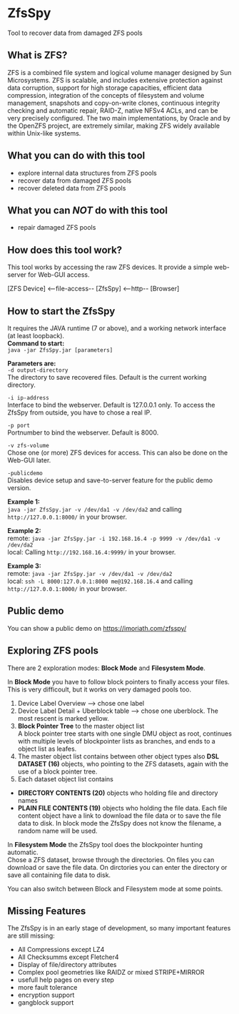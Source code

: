 # ZfsSpy
Tool to recover data from damaged ZFS pools

What is ZFS?
------------
ZFS is a combined file system and logical volume manager designed by Sun Microsystems. ZFS is scalable, and includes extensive protection against data corruption, support for high storage capacities, efficient data compression, integration of the concepts of filesystem and volume management, snapshots and copy-on-write clones, continuous integrity checking and automatic repair, RAID-Z, native NFSv4 ACLs, and can be very precisely configured. The two main implementations, by Oracle and by the OpenZFS project, are extremely similar, making ZFS widely available within Unix-like systems. 

What you can do with this tool
------------------------------
- explore internal data structures from ZFS pools
- recover data from damaged ZFS pools
- recover deleted data from ZFS pools

What you can _NOT_ do with this tool
----------------------------------
- repair damaged ZFS pools

How does this tool work?
------------------------
This tool works by accessing the raw ZFS devices. It provide a simple web-server for Web-GUI access.

[ZFS Device] <--file-access-- [ZfsSpy] <--http-- [Browser]

How to start the ZfsSpy
------------------------
It requires the JAVA runtime (7 or above), and a working network interface (at least loopback).  
**Command to start:**  
`java -jar ZfsSpy.jar [parameters]`

**Parameters are:**  
`-d output-directory`  
The directory to save recovered files. Default is the current working directory.  

`-i ip-address`  
Interface to bind the webserver. Default is 127.0.0.1 only. To access the ZfsSpy from outside, you have to chose a real IP.

`-p port`  
Portnumber to bind the webserver. Default is 8000.

`-v zfs-volume`  
Chose one (or more) ZFS devices for access. This can also be done on the Web-GUI later.

`-publicdemo`  
Disables device setup and save-to-server feature for the public demo version.  

**Example 1:**  
`java -jar ZfsSpy.jar -v /dev/da1 -v /dev/da2` and calling `http://127.0.0.1:8000/` in your browser.

**Example 2:**  
remote: `java -jar ZfsSpy.jar -i 192.168.16.4 -p 9999 -v /dev/da1 -v /dev/da2`  
local: Calling `http://192.168.16.4:9999/` in your browser.

**Example 3:**  
remote: `java -jar ZfsSpy.jar -v /dev/da1 -v /dev/da2`  
local: `ssh -L 8000:127.0.0.1:8000 me@192.168.16.4` and calling `http://127.0.0.1:8000/` in your browser.

Public demo
-----------
You can show a public demo on https://imoriath.com/zfsspy/

Exploring ZFS pools
-------------------
There are 2 exploration modes: **Block Mode** and **Filesystem Mode**.  

In **Block Mode** you have to follow block pointers to finally access your files. This is very difficoult, but it works on very damaged pools too.  
1. Device Label Overview --> chose one label
2. Device Label Detail + Uberblock table --> chose one uberblock. The most rescent is marked yellow.
3. **Block Pointer Tree** to the master object list  
A block pointer tree starts with one single DMU object as root, continues with multiple levels of blockpointer lists as branches, and ends to a object list as leafes.  
4. The master object list contains between other object types also **DSL DATASET (16)** objects, who pointing to the ZFS datasets, again with the use of a block pointer tree.
5. Each dataset object list contains 
- **DIRECTORY CONTENTS (20)** objects who holding file and directory names
- **PLAIN FILE CONTENTS (19)** objects who holding the file data. Each file content object have a link to download the file data or to save the file data to disk. In block mode the ZfsSpy does not know the filename, a random name will be used.

In **Filesystem Mode** the ZfsSpy tool does the blockpointer hunting automatic.  
Chose a ZFS dataset, browse through the directories. On files you can download or save the file data. On dirctories you can enter the directory or save all containing file data to disk.

You can also switch between Block and Filesystem mode at some points.

Missing Features
----------------
The ZfsSpy is in an early stage of development, so many important features are still missing:  
- All Compressions except LZ4
- All Checksumms except Fletcher4
- Display of file/directory attributes
- Complex pool geometries like RAIDZ or mixed STRIPE+MIRROR
- usefull help pages on every step
- more fault tolerance
- encryption support
- gangblock support
